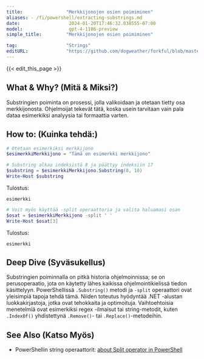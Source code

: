 ```yaml
---
title:                "Merkkijonojen osien poimiminen"
aliases: - /fi/powershell/extracting-substrings.md
date:                  2024-01-20T17:46:32.838555-07:00
model:                 gpt-4-1106-preview
simple_title:         "Merkkijonojen osien poimiminen"

tag:                  "Strings"
editURL:              "https://github.com/dogweather/forkful/blob/master/content/fi/powershell/extracting-substrings.md"
---
```


{{< edit_this_page >}}

## What & Why? (Mitä & Miksi?)
Substringien poiminta on prosessi, jolla valikoidaan ja otetaan tietty osa merkkijonosta. Ohjelmoijat tekevät tätä, koska usein tarvitaan vain pala dataa esimerkiksi analyysia tai formaattia varten.

## How to: (Kuinka tehdä:)
```PowerShell
# Otetaan esimerkiksi merkkijono
$esimerkkiMerkkijono = "Tämä on esimerkki merkkijono"

# Substring alkaa indeksistä 8 ja päättyy indeksiin 17
$substring = $esimerkkiMerkkijono.Substring(8, 10)
Write-Host $substring
```

Tulostus:
```
esimerkki
```

```PowerShell
# Voit myös käyttää -split operaattoria ja valita haluamasi osan
$osat = $esimerkkiMerkkijono -split ' '
Write-Host $osat[3]
```

Tulostus:
```
esimerkki
```

## Deep Dive (Syväsukellus)
Substringien poiminnalla on pitkä historia ohjelmoinnissa; se on perusoperaatio, jota on käytetty lähes kaikissa ohjelmointikielissä tiedon käsittelyyn. PowerShellissä `.Substring()` metodi ja `-split` operaattori ovat yleisimpiä tapoja tehdä tämä.  Niiden toteutus hyödyntää .NET -alustan luokkakirjastoja, jotka ovat tehokkaita ja optimoituja. Vaihtoehtoisia menetelmiä ovat esimerkiksi regex -ilmaisut tai string-metodit, kuten `.IndexOf()` yhdistettynä `.Remove()`- tai `.Replace()`-metodeihin.

## See Also (Katso Myös)
- PowerShellin string operaattorit: [about Split operator in PowerShell](https://docs.microsoft.com/en-us/powershell/module/microsoft.powershell.core/about/about_split?view=powershell-7.1)
